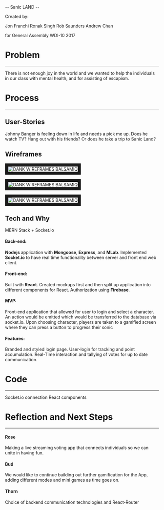 --  Sanic LAND  --

Created by:

Jon Franchi
Ronak Singh
Rob Saunders
Andrew Chan

for General Assembly WDI-10 2017



# Problem
***

There is not enough joy in the world and we wanted to help the individuals in our class with mental health, and for assisting of escapism.


# Process
***

## User-Stories
Johnny Banger is feeling down in life and needs a pick me up. Does he watch TV? Hang out with his friends? Or does he take a trip to Sanic Land?

## Wireframes



<img src="http://i.imgur.com/8xPO34T.jpgs"
alt="DANK WIREFRAMES BALSAMIQ" border="10" />

<img src="http://i.imgur.com/cEieeix.jpg"
alt="DANK WIREFRAMES BALSAMIQ" border="10" />

<img src="http://i.imgur.com/DRMYYn7.jpg"
alt="DANK WIREFRAMES BALSAMIQ" border="10" />





## Tech and Why

MERN Stack + Socket.io

#### Back-end:

**Nodejs** application with **Mongoose**, **Express**, and **MLab**. Implemented **Socket.io** to have real time functionality between server and front end web client.

#### Front-end:

Built with **React**. Created mockups first and then split up application into different components for React. Authorization using **Firebase**.

#### MVP:
Front-end application that allowed for user to login and select a character. An action would be emitted which would be transferred to the database via socket.io. Upon choosing character, players are taken to a gamified screen where they can press a button to progress their sonic

#### Features:

Branded and styled login page.
User-login for tracking and point accumulation.
Real-Time interaction and tallying of votes for up to date communication.


# Code
***
Socket.io connection
React components


# Reflection and Next Steps
***

#### Rose
Making a live streaming voting app that connects individuals so we can unite in having fun.

#### Bud
We would like to continue building out further gamification for the App, adding different modes and mini games as time goes on.

#### Thorn
Choice of backend communication technologies and React-Router
